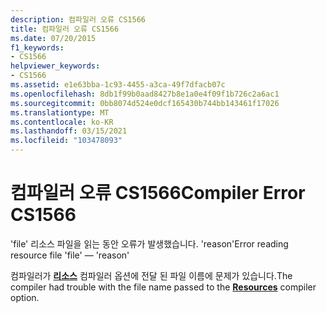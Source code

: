 ```yaml
---
description: 컴파일러 오류 CS1566
title: 컴파일러 오류 CS1566
ms.date: 07/20/2015
f1_keywords:
- CS1566
helpviewer_keywords:
- CS1566
ms.assetid: e1e63bba-1c93-4455-a3ca-49f7dfacb07c
ms.openlocfilehash: 8db1f99b0aad8427b8e1a0e4f09f1b726c2a6ac1
ms.sourcegitcommit: 0bb8074d524e0dcf165430b744bb143461f17026
ms.translationtype: MT
ms.contentlocale: ko-KR
ms.lasthandoff: 03/15/2021
ms.locfileid: "103478093"
---
```

# <a name="compiler-error-cs1566"></a><span data-ttu-id="a6d7e-103">컴파일러 오류 CS1566</span><span class="sxs-lookup"><span data-stu-id="a6d7e-103">Compiler Error CS1566</span></span>

<span data-ttu-id="a6d7e-104">'file' 리소스 파일을 읽는 동안 오류가 발생했습니다. 'reason'</span><span class="sxs-lookup"><span data-stu-id="a6d7e-104">Error reading resource file 'file' — 'reason'</span></span>  
  
 <span data-ttu-id="a6d7e-105">컴파일러가 [**리소스**](../language-reference/compiler-options/resources.md#resources) 컴파일러 옵션에 전달 된 파일 이름에 문제가 있습니다.</span><span class="sxs-lookup"><span data-stu-id="a6d7e-105">The compiler had trouble with the file name passed to the [**Resources**](../language-reference/compiler-options/resources.md#resources) compiler option.</span></span>
